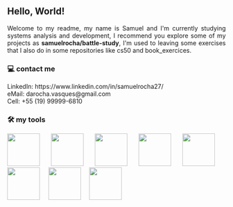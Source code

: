 <link rel="stylesheet" href="https://cdn.jsdelivr.net/gh/devicons/devicon@v2.15.1/devicon.min.css">

## Hello, World!

<div align=justify>
<p>Welcome to my readme, my name is Samuel and I'm currently studying systems analysis and development, I recommend you explore some of my projects as <strong>samuelrocha/battle-study</strong>, I'm used to leaving some exercises that I also do in some repositories like cs50 and book_exercices.</p>
</div>

### 💻 contact me

<div>
<p>LinkedIn: https://www.linkedin.com/in/samuelrocha27/</br>eMail: darocha.vasques@gmail.com</br>Cell: +55 (19) 99999-6810</p>
</div>

### 🛠 my tools

<div class='tools-img' align=justify>
<img src="https://cdn.jsdelivr.net/gh/devicons/devicon/icons/python/python-original.svg" width=75 height=75 />&nbsp&nbsp&nbsp&nbsp&nbsp<img src="https://cdn.jsdelivr.net/gh/devicons/devicon/icons/c/c-original.svg" width=75 height=75/>&nbsp&nbsp&nbsp&nbsp&nbsp<img src="https://cdn.jsdelivr.net/gh/devicons/devicon/icons/javascript/javascript-original.svg" width=75 height=75 />&nbsp&nbsp&nbsp&nbsp&nbsp<img src="https://cdn.jsdelivr.net/gh/devicons/devicon/icons/postgresql/postgresql-original.svg" width=75 height=75/>&nbsp&nbsp&nbsp&nbsp&nbsp<img src="https://cdn.jsdelivr.net/gh/devicons/devicon/icons/fedora/fedora-plain.svg" width=75 height=75 />&nbsp&nbsp&nbsp&nbsp&nbsp<img src="https://cdn.jsdelivr.net/gh/devicons/devicon/icons/vscode/vscode-original.svg" width=75 height=75/>&nbsp&nbsp&nbsp&nbsp&nbsp<img src="https://cdn.jsdelivr.net/gh/devicons/devicon/icons/html5/html5-original.svg"  width=75 height=75/>&nbsp&nbsp&nbsp&nbsp&nbsp<img src="https://cdn.jsdelivr.net/gh/devicons/devicon/icons/css3/css3-original.svg"  width=75 height=75/>
</div>
